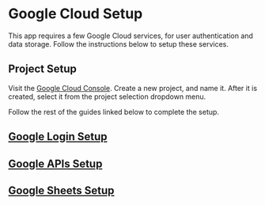 
# Google Cloud Setup

This app requires a few Google Cloud services, for user authentication and data storage. Follow the instructions below to setup these services.

## Project Setup

Visit the [Google Cloud Console](https://console.cloud.google.com). Create a new project, and name it. After it is created, select it from the project selection dropdown menu.

Follow the rest of the guides linked below to complete the setup.

## [Google Login Setup](/setup/GOOGLE_LOGIN.md)

## [Google APIs Setup](/setup/GOOGLE_APIS.md)

## [Google Sheets Setup](/setup/GOOGLE_SHEETS.md)
